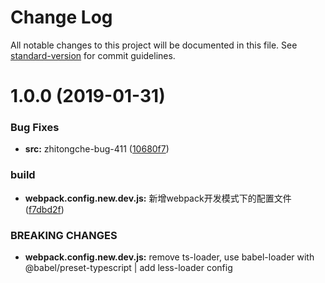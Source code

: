 # Change Log

All notable changes to this project will be documented in this file. See [standard-version](https://github.com/conventional-changelog/standard-version) for commit guidelines.

<a name="1.0.0"></a>
# 1.0.0 (2019-01-31)


### Bug Fixes

* **src:** zhitongche-bug-411 ([10680f7](https://github.com/targeral/editor/commit/10680f7))


### build

* **webpack.config.new.dev.js:** 新增webpack开发模式下的配置文件 ([f7dbd2f](https://github.com/targeral/editor/commit/f7dbd2f))


### BREAKING CHANGES

* **webpack.config.new.dev.js:** remove ts-loader, use babel-loader with @babel/preset-typescript | add less-loader
config
